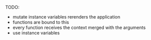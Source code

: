 TODO:
- mutate instance variables rerenders the application
- functions are bound to this
- every function receives the context merged with the arguments
- use instance variables
